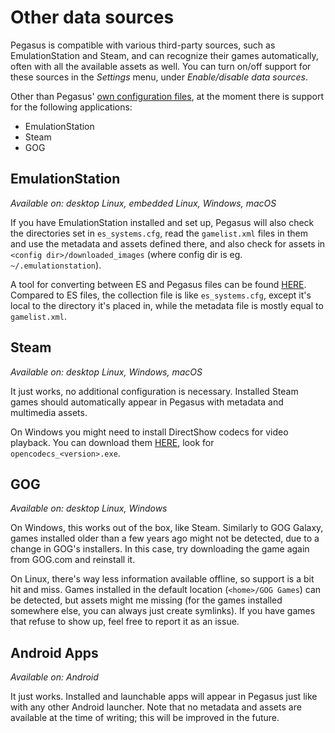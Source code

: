 # Other data sources

Pegasus is compatible with various third-party sources, such as EmulationStation and Steam, and can recognize their games automatically, often with all the available assets as well. You can turn on/off support for these sources in the *Settings* menu, under *Enable/disable data sources*.

Other than Pegasus' [own configuration files](config-files), at the moment there is support for the following applications:

- EmulationStation
- Steam
- GOG

## EmulationStation

*Available on: desktop Linux, embedded Linux, Windows, macOS*

If you have EmulationStation installed and set up, Pegasus will also check the directories set in `es_systems.cfg`, read the `gamelist.xml` files in them and use the metadata and assets defined there, and also check for assets in `<config dir>/downloaded_images` (where config dir is eg. `~/.emulationstation`).

A tool for converting between ES and Pegasus files can be found [HERE](http://pegasus-frontend.org/tools/convert). Compared to ES files, the collection file is like `es_systems.cfg`, except it's local to the directory it's placed in, while the metadata file is mostly equal to `gamelist.xml`.

## Steam

*Available on: desktop Linux, Windows, macOS*

It just works, no additional configuration is necessary. Installed Steam games should automatically appear in Pegasus with metadata and multimedia assets.

On Windows you might need to install DirectShow codecs for video playback. You can download them [HERE](https://xiph.org/dshow/), look for `opencodecs_<version>.exe`.

## GOG

*Available on: desktop Linux, Windows*

On Windows, this works out of the box, like Steam. Similarly to GOG Galaxy, games installed older than a few years ago might not be detected, due to a change in GOG's installers. In this case, try downloading the game again from GOG.com and reinstall it.

On Linux, there's way less information available offline, so support is a bit hit and miss. Games installed in the default location (`<home>/GOG Games`) can be detected, but assets might me missing (for the games installed somewhere else, you can always just create symlinks). If you have games that refuse to show up, feel free to report it as an issue.

## Android Apps

*Available on: Android*

It just works. Installed and launchable apps will appear in Pegasus just like with any other Android launcher. Note that no metadata and assets are available at the time of writing; this will be improved in the future.
